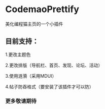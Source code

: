 # CodemaoPrettify
美化编程猫主页的一个小插件

## 目前支持：
1.更改主题色

2.更改排版（导航栏、首页、发现、论坛、活动）

3.使用涟漪（采用MDUI）

4.帖子防吞格式（要安装了该插件才可以防）

### 更多敬请期待
